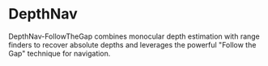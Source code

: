 # DepthNav
DepthNav-FollowTheGap combines monocular depth estimation with range finders to recover absolute depths and leverages the powerful "Follow the Gap" technique for navigation. 
